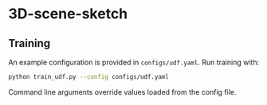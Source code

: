 # 3D-scene-sketch

## Training

An example configuration is provided in `configs/udf.yaml`.  Run training with:

```bash
python train_udf.py --config configs/udf.yaml
```

Command line arguments override values loaded from the config file.